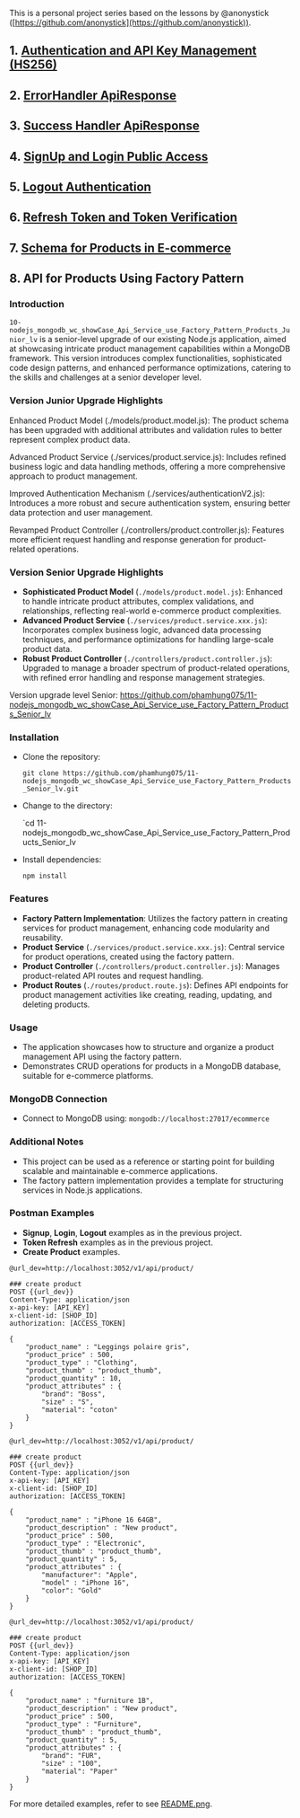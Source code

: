 This is a personal project series based on the lessons by @anonystick ([https://github.com/anonystick](https://github.com/anonystick)).
## 1. [Authentication and API Key Management (HS256)](https://github.com/phamhung075/2-nodejs_mongodb_wc_showCase_Dynamic_for_ApiKey_and_Permissions_HS256/tree/master)

## 2. [ErrorHandler ApiResponse](https://github.com/phamhung075/3-nodejs_mongodb_wc_showCase_ErrorHandler_API)

## 3. [Success Handler ApiResponse](https://github.com/phamhung075/4-nodejs_mongodb_wc_showCase_ApiResponseUseClass/tree/master?tab=readme-ov-file)

## 4. [SignUp and Login Public Access](https://github.com/phamhung075/5-nodejs_mongodb_wc_showCase_SignUpLogin)

## 5. [Logout Authentication](https://github.com/phamhung075/6-nodejs_mongodb_wc_showCase_LogoutAuthentication)
## 6. [Refresh Token and Token Verification](https://github.com/phamhung075/7-nodejs_mongodb_wc_showCase_RefreshToken_verifyToken)
## 7. [Schema for Products in E-commerce](https://github.com/phamhung075/8-nodejs_mongodb_wc_showCase_Schema_Products_Ecommerce)
## 8. API for Products Using Factory Pattern

### Introduction

`10-nodejs_mongodb_wc_showCase_Api_Service_use_Factory_Pattern_Products_Junior_lv`  is a senior-level upgrade of our existing Node.js application, aimed at showcasing intricate product management capabilities within a MongoDB framework. This version introduces complex functionalities, sophisticated code design patterns, and enhanced performance optimizations, catering to the skills and challenges at a senior developer level.

### Version Junior Upgrade Highlights

Enhanced Product Model (./models/product.model.js): The product schema has been upgraded with additional attributes and validation rules to better represent complex product data.

Advanced Product Service (./services/product.service.js): Includes refined business logic and data handling methods, offering a more comprehensive approach to product management.

Improved Authentication Mechanism (./services/authenticationV2.js): Introduces a more robust and secure authentication system, ensuring better data protection and user management.

Revamped Product Controller (./controllers/product.controller.js): Features more efficient request handling and response generation for product-related operations.
### Version Senior Upgrade Highlights

- **Sophisticated Product Model** (`./models/product.model.js`): Enhanced to handle intricate product attributes, complex validations, and relationships, reflecting real-world e-commerce product complexities.
- **Advanced Product Service** (`./services/product.service.xxx.js`): Incorporates complex business logic, advanced data processing techniques, and performance optimizations for handling large-scale product data.
- **Robust Product Controller** (`./controllers/product.controller.js`): Upgraded to manage a broader spectrum of product-related operations, with refined error handling and response management strategies.

Version upgrade level Senior: 
https://github.com/phamhung075/11-nodejs_mongodb_wc_showCase_Api_Service_use_Factory_Pattern_Products_Senior_lv

### Installation

- Clone the repository:

    `git clone https://github.com/phamhung075/11-nodejs_mongodb_wc_showCase_Api_Service_use_Factory_Pattern_Products_Senior_lv.git`
    
- Change to the directory:

    `cd 11-nodejs_mongodb_wc_showCase_Api_Service_use_Factory_Pattern_Products_Senior_lv
    
- Install dependencies:
 
    `npm install`
    

### Features

- **Factory Pattern Implementation**: Utilizes the factory pattern in creating services for product management, enhancing code modularity and reusability.
- **Product Service** (`./services/product.service.xxx.js`): Central service for product operations, created using the factory pattern.
- **Product Controller** (`./controllers/product.controller.js`): Manages product-related API routes and request handling.
- **Product Routes** (`./routes/product.route.js`): Defines API endpoints for product management activities like creating, reading, updating, and deleting products.

### Usage

- The application showcases how to structure and organize a product management API using the factory pattern.
- Demonstrates CRUD operations for products in a MongoDB database, suitable for e-commerce platforms.

### MongoDB Connection

- Connect to MongoDB using: `mongodb://localhost:27017/ecommerce`

### Additional Notes

- This project can be used as a reference or starting point for building scalable and maintainable e-commerce applications.
- The factory pattern implementation provides a template for structuring services in Node.js applications.

### Postman Examples

- **Signup**, **Login**, **Logout** examples as in the previous project.
- **Token Refresh** examples as in the previous project.
- **Create Product** examples.

``` 
@url_dev=http://localhost:3052/v1/api/product/

### create product
POST {{url_dev}}
Content-Type: application/json
x-api-key: [API_KEY]
x-client-id: [SHOP_ID]
authorization: [ACCESS_TOKEN]

{
	"product_name" : "Leggings polaire gris",
	"product_price" : 500,
	"product_type" : "Clothing",
	"product_thumb" : "product_thumb",
	"product_quantity" : 10,
	"product_attributes" : {
		"brand": "Boss",
		"size" : "S",
		"material": "coton"
	}
}
```

``` 
@url_dev=http://localhost:3052/v1/api/product/

### create product
POST {{url_dev}}
Content-Type: application/json
x-api-key: [API_KEY]
x-client-id: [SHOP_ID]
authorization: [ACCESS_TOKEN]

{
    "product_name" : "iPhone 16 64GB",
    "product_description" : "New product",
    "product_price" : 500,
    "product_type" : "Electronic",
    "product_thumb" : "product_thumb",
    "product_quantity" : 5,
    "product_attributes" : {
        "manufacturer": "Apple",
        "model" : "iPhone 16",
        "color": "Gold"
    }
}
```

``` 
@url_dev=http://localhost:3052/v1/api/product/

### create product
POST {{url_dev}}
Content-Type: application/json
x-api-key: [API_KEY]
x-client-id: [SHOP_ID]
authorization: [ACCESS_TOKEN]

{
    "product_name" : "furniture 1B",
    "product_description" : "New product",
    "product_price" : 500,
    "product_type" : "Furniture",
    "product_thumb" : "product_thumb",
    "product_quantity" : 5,
    "product_attributes" : {
        "brand": "FUR",
        "size" : "100",
        "material": "Paper"
    }
}
```
For more detailed examples, refer to see [README.png](./help11.png).
